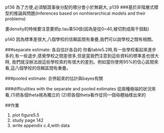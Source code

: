 p136
為了方便,必須驗證事後分配的積分會小於無窮大,
p139
###基於非階層式模型的推論與問題(Inferences based on nonhierarchical models and their problems)


畫density的時候要注意要把p.tau乘50倍(因為是從0~40,被切割成兩千個點)


p140
因為標準差很大,八個學校的信賴區間有重疊,我們可以說學校之間有相關。

###separate estimate:
各自估計各自的
你看table5.2時,有一些學校看起來進步多的,有一些退步,感覺學校之間差很多,但是當我們注意到這些資料的標準差也很大時,
我們就沒辦法說這些學校真的有很大的差別。例如當你使用95%的信心區間來看,這八個學校的信賴區間有重疊。

###pooled estimate:
合併起來的估計與bayes有關

###difficulities with the separate and pooled estimates
從兩種極端的狀況來看,(1)把各個theta視為獨立的 (2)把各個theta看作從同一個母體抽樣出來的

##作業
1. plot figure5.5
2. study page 142
3. write appendix c.4,with data